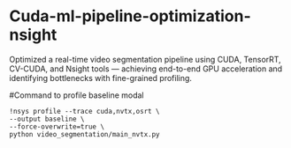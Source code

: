 # Cuda-ml-pipeline-optimization-nsight
Optimized a real-time video segmentation pipeline using CUDA, TensorRT, CV-CUDA, and Nsight tools — achieving end-to-end GPU acceleration and identifying bottlenecks with fine-grained profiling.

#Command to profile baseline modal

```
!nsys profile --trace cuda,nvtx,osrt \
--output baseline \
--force-overwrite=true \
python video_segmentation/main_nvtx.py
```

